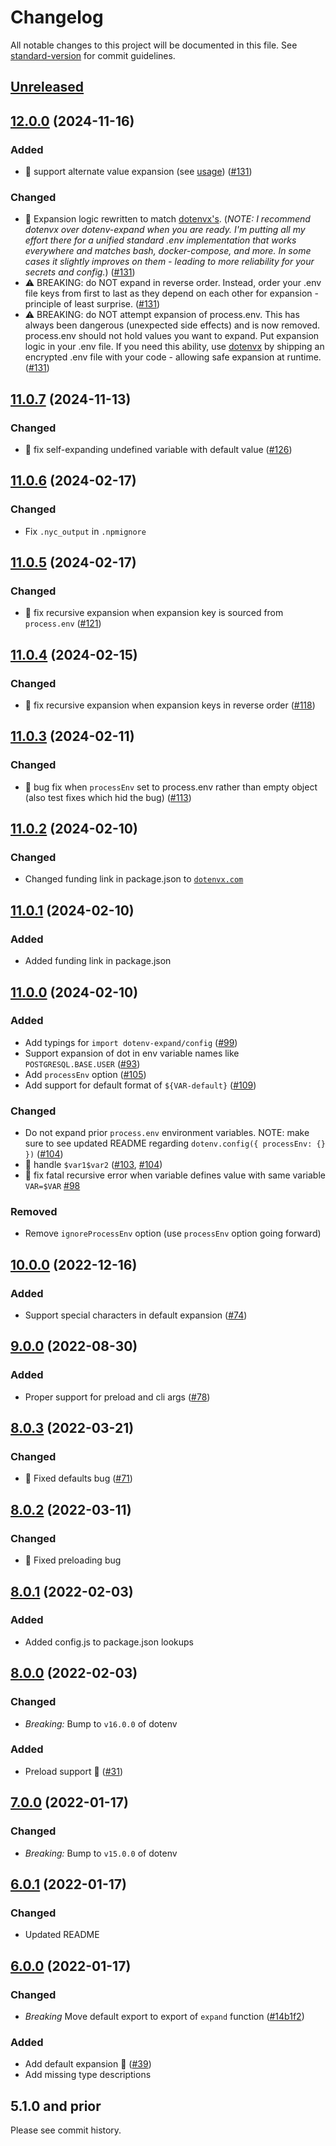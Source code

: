 # Changelog

All notable changes to this project will be documented in this file. See [standard-version](https://github.com/conventional-changelog/standard-version) for commit guidelines.

## [Unreleased](https://github.com/motdotla/dotenv-expand/compare/v12.0.0...master)

## [12.0.0](https://github.com/motdotla/dotenv-expand/compare/v11.0.7...v12.0.0) (2024-11-16)

### Added

* 🎉 support alternate value expansion (see [usage](https://dotenvx.com/docs/env-file#interpolation)) ([#131](https://github.com/motdotla/dotenv-expand/pull/131))

### Changed

* 🎉 Expansion logic rewritten to match [dotenvx's](https://github.com/dotenvx/dotenvx). (*NOTE: I recommend dotenvx over dotenv-expand when you are ready. I'm putting all my effort there for a unified standard .env implementation that works everywhere and matches bash, docker-compose, and more. In some cases it slightly improves on them - leading to more reliability for your secrets and config.*) ([#131](https://github.com/motdotla/dotenv-expand/pull/131))
* ⚠️ BREAKING: do NOT expand in reverse order. Instead, order your .env file keys from first to last as they depend on each other for expansion - principle of least surprise. ([#131](https://github.com/motdotla/dotenv-expand/pull/131))
* ⚠️ BREAKING: do NOT attempt expansion of process.env. This has always been dangerous (unexpected side effects) and is now removed. process.env should not hold values you want to expand. Put expansion logic in your .env file. If you need this ability, use [dotenvx](https://github.com/dotenvx/dotenvx) by shipping an encrypted .env file with your code - allowing safe expansion at runtime. ([#131](https://github.com/motdotla/dotenv-expand/pull/131))

## [11.0.7](https://github.com/motdotla/dotenv-expand/compare/v11.0.6...v11.0.7) (2024-11-13)

### Changed

- 🐞 fix self-expanding undefined variable with default value ([#126](https://github.com/motdotla/dotenv-expand/pull/126))

## [11.0.6](https://github.com/motdotla/dotenv-expand/compare/v11.0.5...v11.0.6) (2024-02-17)

### Changed

- Fix `.nyc_output` in `.npmignore`

## [11.0.5](https://github.com/motdotla/dotenv-expand/compare/v11.0.4...v11.0.5) (2024-02-17)

### Changed

- 🐞 fix recursive expansion when expansion key is sourced from `process.env` ([#121](https://github.com/motdotla/dotenv-expand/pull/121))

## [11.0.4](https://github.com/motdotla/dotenv-expand/compare/v11.0.3...v11.0.4) (2024-02-15)

### Changed

- 🐞 fix recursive expansion when expansion keys in reverse order ([#118](https://github.com/motdotla/dotenv-expand/pull/118))

## [11.0.3](https://github.com/motdotla/dotenv-expand/compare/v11.0.2...v11.0.3) (2024-02-11)

### Changed

- 🐞 bug fix when `processEnv` set to process.env rather than empty object (also test fixes which hid the bug) ([#113](https://github.com/motdotla/dotenv-expand/pull/113))

## [11.0.2](https://github.com/motdotla/dotenv-expand/compare/v11.0.1...v11.0.2) (2024-02-10)

### Changed

- Changed funding link in package.json to [`dotenvx.com`](https://dotenvx.com)

## [11.0.1](https://github.com/motdotla/dotenv-expand/compare/v11.0.0...v11.0.1) (2024-02-10)

### Added

- Added funding link in package.json

## [11.0.0](https://github.com/motdotla/dotenv-expand/compare/v10.0.0...v11.0.0) (2024-02-10)

### Added

- Add typings for `import dotenv-expand/config` ([#99](https://github.com/motdotla/dotenv-expand/pull/99))
- Support expansion of dot in env variable names like `POSTGRESQL.BASE.USER` ([#93](https://github.com/motdotla/dotenv-expand/pull/93))
- Add `processEnv` option ([#105](https://github.com/motdotla/dotenv-expand/pull/105))
- Add support for default format of `${VAR-default}` ([#109](https://github.com/motdotla/dotenv-expand/pull/109))

### Changed

- Do not expand prior `process.env` environment variables. NOTE: make sure to see updated README regarding `dotenv.config({ processEnv: {} })` ([#104](https://github.com/motdotla/dotenv-expand/pull/104))
- 🐞 handle `$var1$var2` ([#103](https://github.com/motdotla/dotenv-expand/issues/103), [#104](https://github.com/motdotla/dotenv-expand/pull/104))
- 🐞 fix fatal recursive error when variable defines value with same variable `VAR=$VAR` [#98](https://github.com/motdotla/dotenv-expand/issues/98)

### Removed

- Remove `ignoreProcessEnv` option (use `processEnv` option going forward)

## [10.0.0](https://github.com/motdotla/dotenv-expand/compare/v9.0.0...v10.0.0) (2022-12-16)

### Added

- Support special characters in default expansion ([#74](https://github.com/motdotla/dotenv-expand/pull/74))

## [9.0.0](https://github.com/motdotla/dotenv-expand/compare/v8.0.3...v9.0.0) (2022-08-30)

### Added

- Proper support for preload and cli args ([#78](https://github.com/motdotla/dotenv-expand/pull/78))

## [8.0.3](https://github.com/motdotla/dotenv-expand/compare/v8.0.2...v8.0.3) (2022-03-21)

### Changed

- 🐞 Fixed defaults bug ([#71](https://github.com/motdotla/dotenv-expand/pull/71))

## [8.0.2](https://github.com/motdotla/dotenv-expand/compare/v8.0.1...v8.0.2) (2022-03-11)

### Changed

- 🐞 Fixed preloading bug

## [8.0.1](https://github.com/motdotla/dotenv-expand/compare/v8.0.0...v8.0.1) (2022-02-03)

### Added

- Added config.js to package.json lookups

## [8.0.0](https://github.com/motdotla/dotenv-expand/compare/v7.0.0...v8.0.0) (2022-02-03)

### Changed

- _Breaking:_ Bump to `v16.0.0` of dotenv

### Added

- Preload support 🎉 ([#31](https://github.com/motdotla/dotenv-expand/pull/31))

## [7.0.0](https://github.com/motdotla/dotenv-expand/compare/v6.0.1...v7.0.0) (2022-01-17)

### Changed

- _Breaking:_ Bump to `v15.0.0` of dotenv

## [6.0.1](https://github.com/motdotla/dotenv-expand/compare/v6.0.0...v6.0.1) (2022-01-17)

### Changed

- Updated README

## [6.0.0](https://github.com/motdotla/dotenv-expand/compare/v5.1.0...v6.0.0) (2022-01-17)

### Changed

- _Breaking_ Move default export to export of `expand` function ([#14b1f2](https://github.com/motdotla/dotenv-expand/commit/14b1f28f608bc73450dca8c5aaf3a1e4f65e09ca))

### Added

- Add default expansion 🎉 ([#39](https://github.com/motdotla/dotenv-expand/pull/39))
- Add missing type descriptions

## 5.1.0 and prior

Please see commit history.




